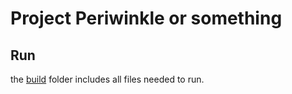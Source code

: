 # Project Periwinkle or something
## Run
the [build](build) folder includes all files needed to run.
